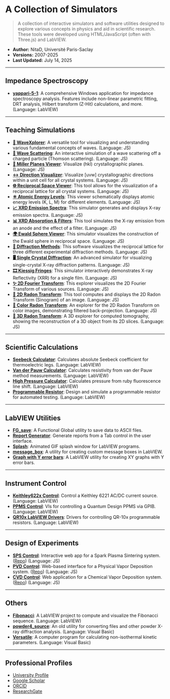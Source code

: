 # A Collection of Simulators

> A collection of interactive simulators and software utilities designed to explore various concepts in physics and aid in scientific research. These tools were developed using HTML/JavaScript (often with Three.js) and LabVIEW.

* **Author:** NitaD, Université Paris-Saclay
* **Versions:** 2007-2025
* **Last Updated:** July 14, 2025

---

## Impedance Spectroscopy

* [**yappari-5-1**](https://github.com/nitad54448/yappari-5-1): A comprehensive Windows application for impedance spectroscopy analysis. Features include non-linear parametric fitting, DRT analysis, Hilbert transform (Z-Hit) calculations, and more. (Language: LabVIEW)

---

## Teaching Simulations

* [**🌊 WaveXplorer**](https://nitad54448.github.io/Enseignement/WaveXplorer.html): A versatile tool for visualizing and understanding various fundamental concepts of waves. (Language: JS)
* [**🎯 Wave Scattering**](https://nitad54448.github.io/Enseignement/WaveScattering.html): An interactive simulation of a wave scattering off a charged particle (Thomson scattering). (Language: JS)
* [**💎 Miller Planes Viewer**](https://nitad54448.github.io/Enseignement/Miller.html): Visualize (hkl) crystallographic planes. (Language: JS)
* [**↔️ Direction Visualizer**](https://nitad54448.github.io/Enseignement/Directions.html): Visualize [uvw] crystallographic directions within a unit cell for all crystal systems. (Language: JS)
* [**🌐 Reciprocal Space Viewer**](https://nitad54448.github.io/Enseignement/RSpace.html): This tool allows for the visualization of a reciprocal lattice for all crystal systems. (Language: JS)
* [**⚛️ Atomic Energy Levels**](https://nitad54448.github.io/Enseignement/niveaux_atomiques.html): This viewer schematically displays atomic energy levels (K, L, M) for different elements. (Language: JS)
* [**📈 XRD Emission Spectra**](https://nitad54448.github.io/Enseignement/Emission.html): This simulator generates and displays X-ray emission spectra. (Language: JS)
* [**📊 XRD Absorption & Filters**](https://nitad54448.github.io/Enseignement/filtres.html): This tool simulates the X-ray emission from an anode and the effect of a filter. (Language: JS)
* [**🌍 Ewald Sphere Viewer**](https://nitad54448.github.io/Enseignement/ewald.html): This simulator visualizes the construction of the Ewald sphere in reciprocal space. (Language: JS)
* [**🔬 Diffraction Methods**](https://nitad54448.github.io/Enseignement/DiffractionMethods.html): This software visualizes the reciprocal lattice for three different experimental diffraction methods. (Language: JS)
* [**🖥️ Single Crystal Diffraction**](4-circles.html): An advanced simulator for visualizing single-crystal X-ray diffraction patterns. (Language: JS)
* [**🎞️ Kiessig Fringes**](https://nitad54448.github.io/Enseignement/kiessig.html): This simulator interactively demonstrates X-ray Reflectivity (XRR) for a single film. (Language: JS)
* [**✨ 2D Fourier Transform**](https://nitad54448.github.io/Enseignement/FT.html): This explorer visualizes the 2D Fourier Transform of various sources. (Language: JS)
* [**🔄 2D Radon Transform**](https://nitad54448.github.io/Enseignement/Radon.html): This tool computes and displays the 2D Radon Transform (Sinogram) of an image. (Language: JS)
* [**🎨 Color Radon Transform**](https://nitad54448.github.io/Enseignement/ColorRadon.html): An explorer for the 2D Radon Transform on color images, demonstrating filtered back-projection. (Language: JS)
* [**🧊 3D Radon Transform**](3D_Radon_-_DS.html): A 3D explorer for computed tomography, showing the reconstruction of a 3D object from its 2D slices. (Language: JS)

---

## Scientific Calculations

* [**Seebeck Calculator**](https://github.com/nitad54448/calculate_Seebeck): Calculates absolute Seebeck coefficient for thermoelectric legs. (Language: LabVIEW)
* [**Van der Pauw Calculator**](https://github.com/nitad54448/van_der_Pauw_Labview): Calculates resistivity from van der Pauw method measurements. (Language: LabVIEW)
* [**High Pressure Calculator**](https://github.com/nitad54448/high_pressure_Ruby): Calculates pressure from ruby fluorescence line shift. (Language: LabVIEW)
* [**Programmable Resistor**](https://github.com/nitad54448/programmable_Resistor): Design and simulate a programmable resistor for automated testing. (Language: LabVIEW)

---

## LabVIEW Utilities

* [**FG_save**](https://github.com/nitad54448/FG_save): A Functional Global utility to save data to ASCII files.
* [**Report Generator**](https://github.com/nitad54448/create_report): Generate reports from a Tab control in the user interface.
* [**Splash**](https://github.com/nitad54448/splash): Animated GIF splash window for LabVIEW programs.
* [**message_box**](https://github.com/nitad54448/message_box): A utility for creating custom message boxes in LabVIEW.
* [**Graph with Y error bars**](https://github.com/nitad54448/XY_graph): A LabVIEW utility for creating XY graphs with Y error bars.

---

## Instrument Control

* [**Keithley622x Control**](https://github.com/nitad54448/Keithley622x_control_Labview): Control a Keithley 6221 AC/DC current source. (Language: LabVIEW)
* [**PPMS Control**](https://github.com/nitad54448/ppms_control): VIs for controlling a Quantum Design PPMS via GPIB. (Language: LabVIEW)
* [**QR10x LabVIEW Drivers**](https://github.com/nitad54448/QR10x_Labview_drivers): Drivers for controlling QR-10x programmable resistors. (Language: LabVIEW)

---

## Design of Experiments

* [**SPS Control**](https://nitad54448.github.io/sps/): Interactive web app for a Spark Plasma Sintering system. ([Repo](https://github.com/nitad54448/sps)) (Language: JS)
* [**PVD Control**](https://nitad54448.github.io/pvd/): Web-based interface for a Physical Vapor Deposition system. ([Repo](https://github.com/nitad54448/pvd)) (Language: JS)
* [**CVD Control**](https://nitad54448.github.io/cvd/): Web application for a Chemical Vapor Deposition system. ([Repo](https://github.com/nitad54448/cvd)) (Language: JS)

---

## Others

* [**Fibonacci**](https://github.com/nitad54448/Fibonacci): A LabVIEW project to compute and visualize the Fibonacci sequence. (Language: LabVIEW)
* [**powder4_source**](https://github.com/nitad54448/powder4_source): An old utility for converting files and other powder X-ray diffraction analysis. (Language: Visual Basic)
* [**Versatile**](https://github.com/nitad54448/Versatile): A computer program for calculating non-isothermal kinetic parameters. (Language: Visual Basic)

---

## Professional Profiles

* [University Profile](https://www.icmmo.universite-paris-saclay.fr/fr/perso/nita-dragoe/)
* [Google Scholar](https://scholar.google.com/citations?user=6S5F9fMAAAAJ&hl=fr)
* [ORCID](https://orcid.org/0000-0002-5142-9021)
* [ResearchGate](https://www.researchgate.net/profile/Nita-Dragoe)